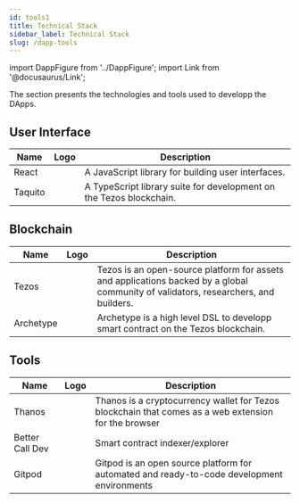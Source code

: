 ```yaml
---
id: tools1
title: Technical Stack
sidebar_label: Technical Stack
slug: /dapp-tools
---
```


import DappFigure from '../DappFigure';
import Link from '@docusaurus/Link';


The section presents the technologies and tools used to developp the DApps.

## User Interface

| Name | Logo | Description |
| ------------- | ------------- | --------- |
| <Link to="/docs/dapp-tools/react">React</Link> | <DappFigure img='react-icon.svg' width='20%'/> | A JavaScript library for building user interfaces. |
| <Link to="/docs/dapp-tools/taquito">Taquito</Link> | <DappFigure img='taquito-logo.png' width='40%'/> | A TypeScript library suite for development on the Tezos blockchain. |

## Blockchain

| Name | Logo | Description |
| ------------- | ------------- | -------- |
| <Link to="/docs/dapp-tools/tezos">Tezos</Link> | <DappFigure img='tezos-logo.svg' width='100%'/> | Tezos is an open-source platform for assets and applications backed by a global community of validators, researchers, and builders. |
| <Link to="/docs/dapp-tools/archetype">Archetype</Link> | <DappFigure img='archetype.svg' width='100%'/> | Archetype is a high level DSL to developp smart contract on the Tezos blockchain. |
## Tools

| Name | Logo | Description |
| ------------- | ------------- | --------- |
| <Link to="/docs/dapp-tools/thanos">Thanos</Link>      | <DappFigure img='thanos-logo.png' width='20%'/> |  Thanos is a cryptocurrency wallet for Tezos blockchain that comes as a web extension for the browser |
| <Link to="/docs/dapp-tools/bcd">Better Call Dev</Link> | <DappFigure img='bcd-logo.png' width='70%'/> |  Smart contract indexer/explorer |
|  <Link to="/docs/dapp-tools/gitpod">Gitpod</Link>  | <DappFigure img='gitpod-ddd.svg' width='60%'/> | Gitpod is an open source platform for automated and ready-to-code development environments  |



